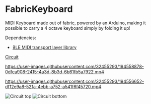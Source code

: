 # FabricKeyboard
MIDI Keyboard made out of fabric, powered by an Arduino, making it possible to carry a 4 octave keyboard simply by folding it up!

Dependencies:
* [BLE MIDI transport layer library](https://github.com/yoelkastro/Arduino-BLE-MIDI)

[Circuit](https://easyeda.com/YoelKastro/fabrickeyboard)



https://user-images.githubusercontent.com/32455293/194558878-0dfea908-2415-4a3d-8b3d-6b61fb5a7922.mp4


https://user-images.githubusercontent.com/32455293/194556652-df12e9a8-521a-4ebb-a752-a541f6f45720.mp4

![Circuit top](https://user-images.githubusercontent.com/32455293/194558855-8eb82e92-ca47-4d09-9d06-cd1835f1205f.jpeg)
![Circuit bottom](https://user-images.githubusercontent.com/32455293/194558865-8588e926-0e7c-4353-86f9-b31dfd45a220.jpeg)
